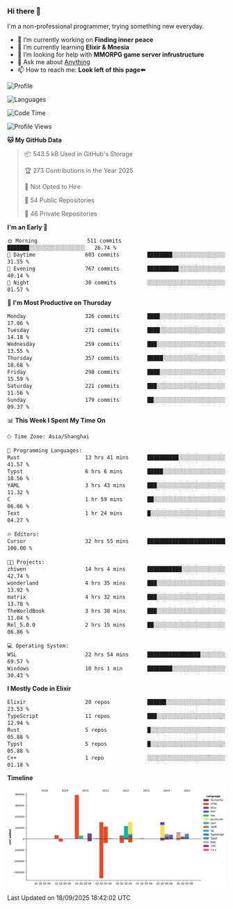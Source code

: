 ### Hi there 👋

I'm a non-professional programmer, trying something new everyday.

<!--
**dyzdyz010/dyzdyz010** is a ✨ _special_ ✨ repository because its `README.md` (this file) appears on your GitHub profile.
-->

- 🔭 I’m currently working on **Finding inner peace**
- 🌱 I’m currently learning **Elixir & Mnesia**
- 🤔 I’m looking for help with **MMORPG game server infrustructure**
- 💬 Ask me about [Anything](https://github.com/dyzdyz010/dyzdyz010/issues)
- 📫 How to reach me: **Look left of this page⬅️**

<!-- - 👯 I’m looking to collaborate on
- 😄 Pronouns: ...
- ⚡ Fun fact: ...
 -->
 
![Profile](https://github-readme-stats.vercel.app/api?username=dyzdyz010&count_private=true&show_icons=true&theme=dracula)

![Languages](https://github-readme-stats.vercel.app/api/top-langs/?username=dyzdyz010&layout=compact&theme=dracula)

<!--START_SECTION:waka-->
![Code Time](http://img.shields.io/badge/Code%20Time-2%2C121%20hrs%204%20mins-blue)

![Profile Views](http://img.shields.io/badge/Profile%20Views-0-blue)

**🐱 My GitHub Data** 

> 📦 543.5 kB Used in GitHub's Storage 
 > 
> 🏆 273 Contributions in the Year 2025
 > 
> 🚫 Not Opted to Hire
 > 
> 📜 54 Public Repositories 
 > 
> 🔑 46 Private Repositories 
 > 
**I'm an Early 🐤** 

```text
🌞 Morning                511 commits         ███████░░░░░░░░░░░░░░░░░░   26.74 % 
🌆 Daytime                603 commits         ████████░░░░░░░░░░░░░░░░░   31.55 % 
🌃 Evening                767 commits         ██████████░░░░░░░░░░░░░░░   40.14 % 
🌙 Night                  30 commits          ░░░░░░░░░░░░░░░░░░░░░░░░░   01.57 % 
```
📅 **I'm Most Productive on Thursday** 

```text
Monday                   326 commits         ████░░░░░░░░░░░░░░░░░░░░░   17.06 % 
Tuesday                  271 commits         ████░░░░░░░░░░░░░░░░░░░░░   14.18 % 
Wednesday                259 commits         ███░░░░░░░░░░░░░░░░░░░░░░   13.55 % 
Thursday                 357 commits         █████░░░░░░░░░░░░░░░░░░░░   18.68 % 
Friday                   298 commits         ████░░░░░░░░░░░░░░░░░░░░░   15.59 % 
Saturday                 221 commits         ███░░░░░░░░░░░░░░░░░░░░░░   11.56 % 
Sunday                   179 commits         ██░░░░░░░░░░░░░░░░░░░░░░░   09.37 % 
```


📊 **This Week I Spent My Time On** 

```text
🕑︎ Time Zone: Asia/Shanghai

💬 Programming Languages: 
Rust                     13 hrs 41 mins      ██████████░░░░░░░░░░░░░░░   41.57 % 
Typst                    6 hrs 6 mins        █████░░░░░░░░░░░░░░░░░░░░   18.56 % 
YAML                     3 hrs 43 mins       ███░░░░░░░░░░░░░░░░░░░░░░   11.32 % 
C                        1 hr 59 mins        ██░░░░░░░░░░░░░░░░░░░░░░░   06.06 % 
Text                     1 hr 24 mins        █░░░░░░░░░░░░░░░░░░░░░░░░   04.27 % 

🔥 Editors: 
Cursor                   32 hrs 55 mins      █████████████████████████   100.00 % 

🐱‍💻 Projects: 
zhiwen                   14 hrs 4 mins       ███████████░░░░░░░░░░░░░░   42.74 % 
wonderland               4 hrs 35 mins       ███░░░░░░░░░░░░░░░░░░░░░░   13.92 % 
matrix                   4 hrs 32 mins       ███░░░░░░░░░░░░░░░░░░░░░░   13.78 % 
TheWorldBook             3 hrs 38 mins       ███░░░░░░░░░░░░░░░░░░░░░░   11.04 % 
Rel_5.0.0                2 hrs 15 mins       ██░░░░░░░░░░░░░░░░░░░░░░░   06.86 % 

💻 Operating System: 
WSL                      22 hrs 54 mins      █████████████████░░░░░░░░   69.57 % 
Windows                  10 hrs 1 min        ████████░░░░░░░░░░░░░░░░░   30.43 % 
```

**I Mostly Code in Elixir** 

```text
Elixir                   20 repos            ██████░░░░░░░░░░░░░░░░░░░   23.53 % 
TypeScript               11 repos            ███░░░░░░░░░░░░░░░░░░░░░░   12.94 % 
Rust                     5 repos             █░░░░░░░░░░░░░░░░░░░░░░░░   05.88 % 
Typst                    5 repos             █░░░░░░░░░░░░░░░░░░░░░░░░   05.88 % 
C++                      1 repo              ░░░░░░░░░░░░░░░░░░░░░░░░░   01.18 % 
```



**Timeline**

![Lines of Code chart](https://raw.githubusercontent.com/dyzdyz010/dyzdyz010/master/assets/bar_graph.png)


 Last Updated on 18/09/2025 18:42:02 UTC
<!--END_SECTION:waka-->

